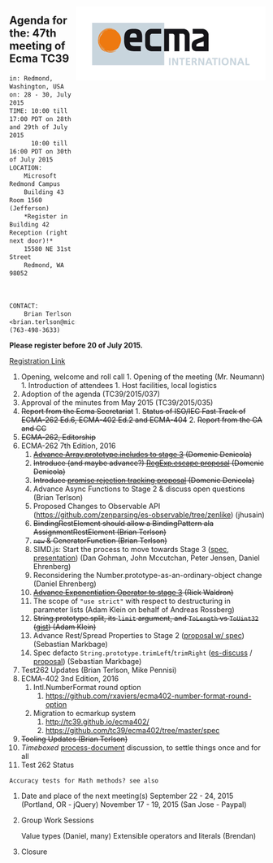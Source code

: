 <img src="../images/Ecma_RVB-003.jpg"
     align="right" alt="" />

## Agenda for the: 47th meeting of Ecma TC39

    in: Redmond, Washington, USA
    on: 28 - 30, July 2015
    TIME: 10:00 till 17:00 PDT on 28th and 29th of July 2015
          10:00 till 16:00 PDT on 30th of July 2015
    LOCATION:
        Microsoft Redmond Campus
        Building 43 Room 1560 (Jefferson)
        *Register in Building 42 Reception (right next door)!*
        15580 NE 31st Street
        Redmond, WA 98052
        
        

    CONTACT:
        Brian Terlson <brian.terlson@microsoft.com> (763-498-3633)

**Please register before 20 of July 2015.**

[Registration Link](http://doodle.com/qt7cxyuber7pckww)

  1. Opening, welcome and roll call
    1. Opening of the meeting (Mr. Neumann)
    1. Introduction of attendees
    1. Host facilities, local logistics
  1. Adoption of the agenda (TC39/2015/037)
  1. Approval of the minutes from May 2015 (TC39/2015/035)
  1.  ~~Report from the Ecma Secretariat~~
     1. ~~Status of ISO/IEC Fast Track of ECMA-262 Ed.6, ECMA-402 Ed.2 and ECMA-404~~
     2. ~~Report from the GA and CC~~
  1. ~~ECMA-262, Editorship~~
  1. ECMA-262 7th Edition, 2016
     1. ~~[Advance Array.prototype.includes to stage 3](https://github.com/tc39/Array.prototype.includes/issues/12) (Domenic Denicola)~~
     1. ~~Introduce (and maybe advance?) [RegExp.escape proposal](https://github.com/benjamingr/RegExp.escape) (Domenic Denicola)~~
     1. ~~Introduce [promise rejection tracking proposal](https://github.com/domenic/unhandled-rejections-browser-spec#changes-to-ecmascript) (Domenic Denicola)~~
     1. Advance Async Functions to Stage 2 & discuss open questions (Brian Terlson)
     1. Proposed Changes to Observable API (https://github.com/zenparsing/es-observable/tree/zenlike) (jhusain)
     1. ~~BindingRestElement should allow a BindingPattern ala AssignmentRestElement (Brian Terlson)~~
     1. ~~`new` & GeneratorFunction (Brian Terlson)~~
     1. SIMD.js: Start the process to move towards Stage 3 ([spec](http://littledan.github.io/simd.html), [presentation](https://docs.google.com/presentation/d/1qUtpD3NZd7ZArlGZWMGcbqnKTCojW_vyD9jXZFzo2Z0/edit)) (Dan Gohman, John Mccutchan, Peter Jensen, Daniel Ehrenberg) 
     1. Reconsidering the Number.prototype-as-an-ordinary-object change (Daniel Ehrenberg)
     1. ~~[Advance Exponentiation Operator to stage 3](https://github.com/rwaldron/exponentiation-operator/) (Rick Waldron)~~
     1. The scope of `"use strict"` with respect to destructuring in parameter lists (Adam Klein on behalf of Andreas Rossberg)
     1. ~~String.prototype.split, its `limit` argument, and `ToLength` vs `ToUint32` ([gist](https://gist.github.com/ajklein/335e0f948c500a0c25dc)) (Adam Klein)~~
     1. Advance Rest/Spread Properties to Stage 2 ([proposal w/ spec](https://github.com/sebmarkbage/ecmascript-rest-spread)) (Sebastian Markbage)
     1. Spec defacto `String.prototype.trimLeft`/`trimRight` ([es-discuss](https://esdiscuss.org/topic/string-prototype-trimright-trimleft) / [proposal](https://github.com/sebmarkbage/ecmascript-string-left-right-trim)) (Sebastian Markbage) 
  1. Test262 Updates (Brian Terlson, Mike Pennisi)
  1. ECMA-402 3nd Edition, 2016
     1. Intl.NumberFormat round option
          1. https://github.com/rxaviers/ecma402-number-format-round-option 
     1. Migration to ecmarkup system
          1. http://tc39.github.io/ecma402/
          2. https://github.com/tc39/ecma402/tree/master/spec
  1. ~~Tooling Updates (Brian Terlson)~~
  1. *Timeboxed* [process-document](https://tc39.github.io/process-document/) discussion, to settle things once and for all
  2. Test 262 Status

    Accuracy tests for Math methods? see also

1.  Date and place of the next meeting(s)
    September 22 - 24, 2015 (Portland, OR - jQuery)
    November 17 - 19, 2015 (San Jose - Paypal)

1.  Group Work Sessions

    Value types (Daniel, many)
    Extensible operators and literals (Brendan)

1.  Closure
